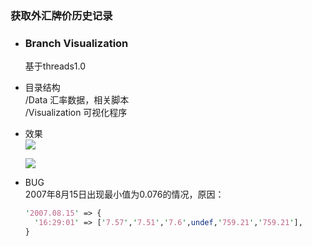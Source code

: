 ### 获取外汇牌价历史记录  

* ### Branch Visualization  
  基于threads1.0  

* 目录结构  
  /Data 汇率数据，相关脚本  
  /Visualization 可视化程序  

* 效果  
  ![](../Visualization/snap01.png)  
  
  ![](http://imgout.ph.126.net/58325097/new02.jpg)  

* BUG  
  2007年8月15日出现最小值为0.076的情况，原因：  
  ```perl
  '2007.08.15' => {
    '16:29:01' => ['7.57','7.51','7.6',undef,'759.21','759.21'],
  }
  ```
